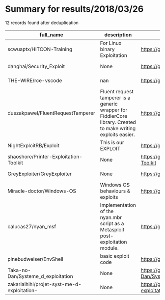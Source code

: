 
# Summary for results/2018/03/26
    
12 records found after deduplication

| full_name | description | html_url | matched_list | matched_count | pushed_at | size | stargazers_count | language | forks_count |
|---------------------------------------------|----------------------------------------------------------------------------------------------------------------|----------------------------------------------------------------|----------------|-----------------|---------------------------|--------|--------------------|------------|---------------|
| scwuaptx/HITCON-Training | For Linux binary Exploitation | https://github.com/scwuaptx/HITCON-Training | ['exploit'] | 1 | 2018-03-26 17:51:02+00:00 | 389 | 688 | C | 194 |
| danghai/Security_Exploit | None | https://github.com/danghai/Security_Exploit | ['exploit'] | 1 | 2018-03-26 20:22:12+00:00 | 21922 | 18 | Makefile | 30 |
| THE-WIRE/rce-vscode | nan | https://github.com/THE-WIRE/rce-vscode | ['rce'] | 1 | 2018-03-26 09:25:14+00:00 | 96 | 3 | JavaScript | 0 |
| duszakpawel/FluentRequestTamperer | Fluent request tamperer is a generic wrapper for FiddlerCore library. Created to make writing exploits easier. | https://github.com/duszakpawel/FluentRequestTamperer | ['exploit'] | 1 | 2018-03-26 23:23:12+00:00 | 64 | 1 | C# | 0 |
| NightExploitRB/Exploit | This is our EXPLOIT | https://github.com/NightExploitRB/Exploit | ['exploit'] | 1 | 2018-03-26 00:46:55+00:00 | 0 | 0 | | 0 |
| shaoshore/Printer-Exploitation-Toolkit | None | https://github.com/shaoshore/Printer-Exploitation-Toolkit | ['exploit'] | 1 | 2018-03-26 03:17:24+00:00 | 0 | 0 | | 0 |
| GreyExploiter/GreyExploiter | None | https://github.com/GreyExploiter/GreyExploiter | ['exploit'] | 1 | 2018-03-26 05:25:10+00:00 | 0 | 0 | | 0 |
| Miracle-doctor/Windows-OS | Windows OS behaviours & exploits | https://github.com/Miracle-doctor/Windows-OS | ['exploit'] | 1 | 2018-03-26 05:28:46+00:00 | 0 | 0 | | 0 |
| calucas27/nyan_msf | Implementation of the nyan.mbr script as a Metasploit post-exploitation module. | https://github.com/calucas27/nyan_msf | ['exploit'] | 1 | 2018-03-26 16:09:04+00:00 | 1 | 0 | Ruby | 0 |
| pinebudweiser/EnvShell | basic exploit code | https://github.com/pinebudweiser/EnvShell | ['exploit'] | 1 | 2018-03-26 16:19:35+00:00 | 0 | 0 | C | 0 |
| Taka-no-Dan/Systeme_d_exploitation | None | https://github.com/Taka-no-Dan/Systeme_d_exploitation | ['exploit'] | 1 | 2018-03-26 17:16:06+00:00 | 0 | 0 | | 0 |
| zakariaihihi/projet-syst-me-d-exploitation- | None | https://github.com/zakariaihihi/projet-syst-me-d-exploitation- | ['exploit'] | 1 | 2018-03-26 19:42:06+00:00 | 0 | 0 | | 0 |
